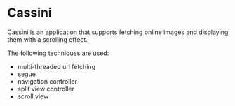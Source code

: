 # Cassini

Cassini is an application that supports fetching online images and displaying them with a scrolling effect.

The following techniques are used:
- multi-threaded url fetching
- segue
- navigation controller
- split view controller
- scroll view

